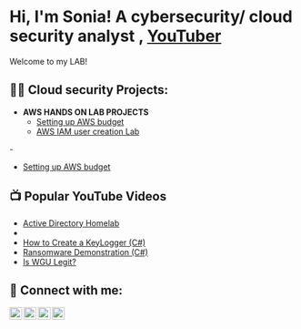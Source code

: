 <h1>Hi, I'm Sonia! 
  A cybersecurity/ cloud security analyst </a>, <a href="https://www.youtube.com/c/joshmadakor">YouTuber</a></h1>
  Welcome to my LAB!

<h2>👨‍💻 Cloud security Projects:</h2>

- <b>AWS HANDS ON LAB PROJECTS </b>
  - [Setting up AWS budget ](https://github.com/Orobedo/AWS-BUDGET)
  <b> </b>
  - [AWS IAM user creation Lab ](https://github.com/Orobedo/AWS-Identity-and-access-management-IAM-/blob/main/README.md)
  
-[](https://github.com/Orobedo/AWS-Identity-and-access-management-IAM-/blob/main/README.md)

  - [Setting up AWS budget ](https://github.com/Orobedo/AWS-BUDGET)
  <b> </b>

<h2>📺 Popular YouTube Videos</h2>

- [Active Directory Homelab](https://www.youtube.com/watch?v=a83ASGn_V_s)
- [](https://www.youtube.com/watch?v=uHy3oM7NnoU)
- [How to Create a KeyLogger (C#)](https://www.youtube.com/watch?v=N-L9hklSlNk)
- [Ransomware Demonstration (C#)](https://www.youtube.com/watch?v=OfvdQeh79s0)
- [Is WGU Legit?](https://www.youtube.com/watch?v=E2MwRWxDBkA)

<h2> 🤳 Connect with me:</h2>

[<img align="left" alt="JoshMadakor | YouTube" width="22px" src="https://cdn.jsdelivr.net/npm/simple-icons@v3/icons/youtube.svg" />][youtube]
[<img align="left" alt="JoshMadakor | Twitter" width="22px" src="https://cdn.jsdelivr.net/npm/simple-icons@v3/icons/twitter.svg" />][twitter]
[<img align="left" alt="JoshMadakor | LinkedIn" width="22px" src="https://cdn.jsdelivr.net/npm/simple-icons@v3/icons/linkedin.svg" />][linkedin]
[<img align="left" alt="JoshMadakor | Instagram" width="22px" src="https://cdn.jsdelivr.net/npm/simple-icons@v3/icons/instagram.svg" />][instagram]

[twitter]: https://twitter.com/joshmadakor
[youtube]: https://www.youtube.com/c/joshmadakor
[instagram]: https://www.instagram.com/joshmadakor/
[linkedin]: https://linkedin.com/in/joshmadakor

<!--
**joshmadakor1/joshmadakor1** is a ✨ _special_ ✨ repository because its `README.md` (this file) appears on your GitHub profile.

Here are some ideas to get you started:

- 🔭 I’m currently working on ...
- 🌱 I’m currently learning ...
- 👯 I’m looking to collaborate on ...
- 🤔 I’m looking for help with ...
- 💬 Ask me about ...
- 📫 How to reach me: ...
- 😄 Pronouns: ...
- ⚡ Fun fact: ...
-->
